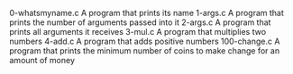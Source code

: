 0-whatsmyname.c A program that prints its name
1-args.c A program that prints the number of arguments passed into it
2-args.c A program that prints all arguments it receives
3-mul.c A program that multiplies two numbers
4-add.c A program that adds positive numbers
100-change.c A program that prints the minimum number of coins to make change for an amount of money
